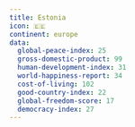 ```yaml
---
title: Estonia
icon: 🇪🇪
continent: europe
data:
  global-peace-index: 25
  gross-domestic-product: 99
  human-development-index: 31
  world-happiness-report: 34
  cost-of-living: 102
  good-country-index: 22
  global-freedom-score: 17
  democracy-index: 27
---
```

